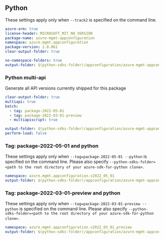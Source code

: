 ## Python

These settings apply only when `--track2` is specified on the command line.

``` yaml $(python)
azure-arm: true
license-header: MICROSOFT_MIT_NO_VERSION
package-name: azure-mgmt-appconfiguration
namespace: azure.mgmt.appconfiguration
package-version: 1.0.0b1
clear-output-folder: true
```

``` yaml $(python)
no-namespace-folders: true
output-folder: $(python-sdks-folder)/appconfiguration/azure-mgmt-appconfiguration/azure/mgmt/appconfiguration
```

### Python multi-api

Generate all API versions currently shipped for this package

```yaml $(python)
clear-output-folder: true
multiapi: true
batch:
  - tag: package-2022-05-01
  - tag: package-2022-03-01-preview
  - multiapiscript: true
```

``` yaml $(multiapiscript)
output-folder: $(python-sdks-folder)/appconfiguration/azure-mgmt-appconfiguration/azure/mgmt/appconfiguration/
perform-load: false
```

### Tag: package-2022-05-01 and python

These settings apply only when `--tag=package-2022-05-01 --python` is specified on the command line.
Please also specify `--python-sdks-folder=<path to the root directory of your azure-sdk-for-python clone>`.

``` yaml $(tag) == 'package-2022-05-01' && $(python)
namespace: azure.mgmt.appconfiguration.v2022_05_01
output-folder: $(python-sdks-folder)/appconfiguration/azure-mgmt-appconfiguration/azure/mgmt/appconfiguration/v2022_05_01
```

### Tag: package-2022-03-01-preview and python

These settings apply only when `--tag=package-2022-03-01-preview --python` is specified on the command line.
Please also specify `--python-sdks-folder=<path to the root directory of your azure-sdk-for-python clone>`.

``` yaml $(tag) == 'package-2022-03-01-preview' && $(python)
namespace: azure.mgmt.appconfiguration.v2022_03_01_preview
output-folder: $(python-sdks-folder)/appconfiguration/azure-mgmt-appconfiguration/azure/mgmt/appconfiguration/v2022_03_01_preview
```
